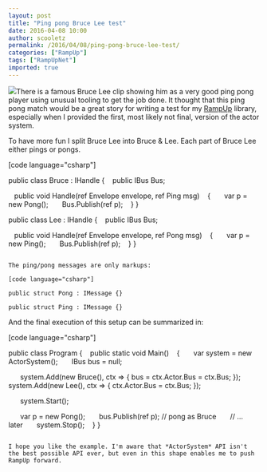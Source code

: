 ```yaml
---
layout: post
title: "Ping pong Bruce Lee test"
date: 2016-04-08 10:00
author: scooletz
permalink: /2016/04/08/ping-pong-bruce-lee-test/
categories: ["RampUp"]
tags: ["RampUpNet"]
imported: true
---
```


![](https://images.duckduckgo.com/iu/?u=http%3A%2F%2Ftse1.mm.bing.net%2Fth%3Fid%3DOIP.M288e84fa6a398a3beb9bd259126fde65H0%26pid%3D15.1&f=1)There is a famous Bruce Lee clip showing him as a very good ping pong player using unusual tooling to get the job done. It thought that this ping pong match would be a great story for writing a test for my [RampUp](https://github.com/Scooletz/RampUp) library, especially when I provided the first, most likely not final, version of the actor system.

To have more fun I split Bruce Lee into Bruce &amp; Lee. Each part of Bruce Lee either pings or pongs.

[code language="csharp"]

public class Bruce : IHandle<Ping>
{
    public IBus Bus;

    public void Handle(ref Envelope envelope, ref Ping msg)
    {
        var p = new Pong();
        Bus.Publish(ref p);
    }
}

public class Lee : IHandle<Pong>
{
    public IBus Bus;

    public void Handle(ref Envelope envelope, ref Pong msg)
    {
        var p = new Ping();
        Bus.Publish(ref p);
    }
}
```

The ping/pong messages are only markups:

[code language="csharp"]

public struct Pong : IMessage {}

public struct Ping : IMessage {}

```

And the final execution of this setup can be summarized in:

[code language="csharp"]

public class Program
{
    public static void Main()
    {
        var system = new ActorSystem();
        IBus bus = null;

        system.Add(new Bruce(), ctx => { bus = ctx.Actor.Bus = ctx.Bus; });
        system.Add(new Lee(), ctx => { ctx.Actor.Bus = ctx.Bus; });

        system.Start();

        var p = new Pong();
        bus.Publish(ref p); // pong as Bruce
        // ... later
        system.Stop();
    }
}
```

I hope you like the example. I'm aware that *ActorSystem* API isn't the best possible API ever, but even in this shape enables me to push RampUp forward.
